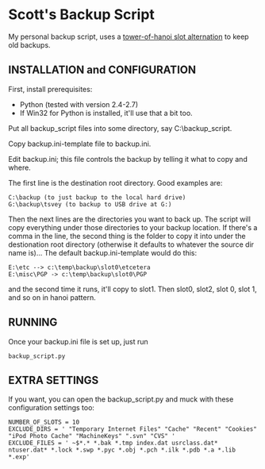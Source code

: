 
Scott's Backup Script
=====================

My personal backup script, uses a [tower-of-hanoi slot alternation](http://en.wikipedia.org/wiki/Backup_rotation_scheme#Tower_of_Hanoi) to keep old backups.

INSTALLATION and CONFIGURATION
------------------------------

First, install prerequisites:
 * Python (tested with version 2.4-2.7)
 * If Win32 for Python is installed, it'll use that a bit too.

Put all backup_script files into some directory, say C:\backup_script.

Copy backup.ini-template file to backup.ini.

Edit backup.ini; this file controls the backup by telling it what to copy and where.

The first line is the destination root directory.  Good examples are:

    C:\backup (to just backup to the local hard drive)
    G:\backup\tsvey (to backup to USB drive at G:)

Then the next lines are the directories you want to back up.  The script will copy everything
under those directories to your backup location.  If there's a comma in the line, the second
thing is the folder to copy it into under the destionation root directory (otherwise it defaults
to whatever the source dir name is)... The default backup.ini-template would do this:

    E:\etc --> c:\temp\backup\slot0\etcetera
    E:\misc\PGP -> c:\temp\backup\slot0\PGP

and the second time it runs, it'll copy to slot1.  Then slot0, slot2, slot 0, slot 1, and so on in
hanoi pattern.

RUNNING
--------

Once your backup.ini file is set up, just run

    backup_script.py

EXTRA SETTINGS
--------------

If you want, you can open the backup_script.py and muck with
these configuration settings too:

    NUMBER_OF_SLOTS = 10
    EXCLUDE_DIRS = ' "Temporary Internet Files" "Cache" "Recent" "Cookies" "iPod Photo Cache" "MachineKeys" ".svn" "CVS" '
    EXCLUDE_FILES = ' ~$*.* *.bak *.tmp index.dat usrclass.dat* ntuser.dat* *.lock *.swp *.pyc *.obj *.pch *.ilk *.pdb *.a *.lib *.exp'
